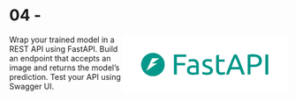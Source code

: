 
# 04 - 

<img src="../../media/fastapi-logo-and-name.png" style="width: 300px" align="right">

Wrap your trained model in a REST API using FastAPI. Build an endpoint that accepts an image and returns the model’s prediction. Test your API using Swagger UI.

